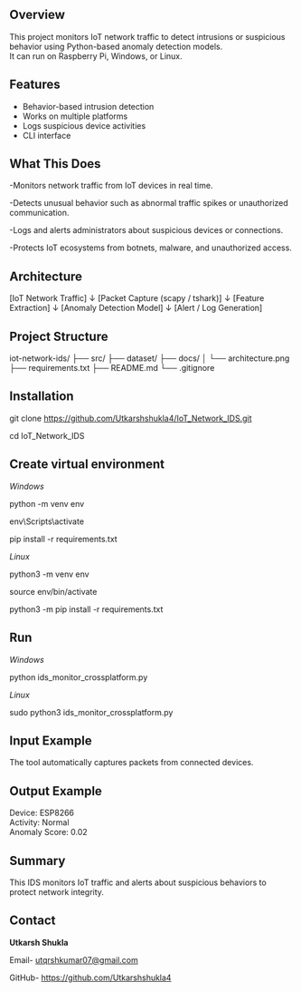 
##  Overview
This project monitors IoT network traffic to detect intrusions or suspicious behavior using Python-based anomaly detection models.  
It can run on Raspberry Pi, Windows, or Linux.



##  Features
- Behavior-based intrusion detection  
- Works on multiple platforms  
- Logs suspicious device activities  
- CLI interface

## What This Does

-Monitors network traffic from IoT devices in real time.

-Detects unusual behavior such as abnormal traffic spikes or unauthorized communication.

-Logs and alerts administrators about suspicious devices or connections.

-Protects IoT ecosystems from botnets, malware, and unauthorized access.

##  Architecture

[IoT Network Traffic]
      ↓
[Packet Capture (scapy / tshark)]
      ↓
[Feature Extraction]
      ↓
[Anomaly Detection Model]
      ↓
[Alert / Log Generation]



## Project Structure

iot-network-ids/
├── src/
├── dataset/
├── docs/
│   └── architecture.png
├── requirements.txt
├── README.md
└── .gitignore


## Installation


git clone https://github.com/Utkarshshukla4/IoT_Network_IDS.git

cd IoT_Network_IDS



 ## Create virtual environment

_Windows_

python -m venv env

env\Scripts\activate

pip install -r requirements.txt 

_Linux_

python3 -m venv env

source env/bin/activate

python3 -m pip install -r requirements.txt 

## Run

_Windows_

python ids_monitor_crossplatform.py


_Linux_

sudo python3 ids_monitor_crossplatform.py


## Input Example

The tool automatically captures packets from connected devices.

## Output Example

Device: ESP8266  
Activity: Normal  
Anomaly Score: 0.02

 ## Summary

This IDS monitors IoT traffic and alerts about suspicious behaviors to protect network integrity.


## Contact

**Utkarsh Shukla**

Email- utqrshkumar07@gmail.com

GitHub- https://github.com/Utkarshshukla4
